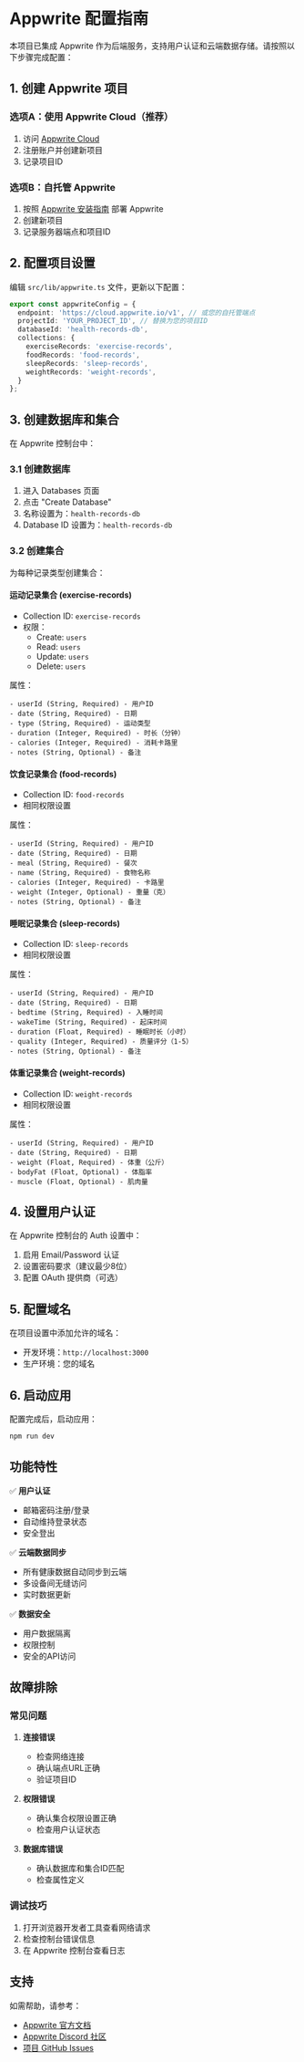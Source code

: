 # Appwrite 配置指南

本项目已集成 Appwrite 作为后端服务，支持用户认证和云端数据存储。请按照以下步骤完成配置：

## 1. 创建 Appwrite 项目

### 选项A：使用 Appwrite Cloud（推荐）
1. 访问 [Appwrite Cloud](https://cloud.appwrite.io/)
2. 注册账户并创建新项目
3. 记录项目ID

### 选项B：自托管 Appwrite
1. 按照 [Appwrite 安装指南](https://appwrite.io/docs/installation) 部署 Appwrite
2. 创建新项目
3. 记录服务器端点和项目ID

## 2. 配置项目设置

编辑 `src/lib/appwrite.ts` 文件，更新以下配置：

```typescript
export const appwriteConfig = {
  endpoint: 'https://cloud.appwrite.io/v1', // 或您的自托管端点
  projectId: 'YOUR_PROJECT_ID', // 替换为您的项目ID
  databaseId: 'health-records-db',
  collections: {
    exerciseRecords: 'exercise-records',
    foodRecords: 'food-records', 
    sleepRecords: 'sleep-records',
    weightRecords: 'weight-records',
  }
};
```

## 3. 创建数据库和集合

在 Appwrite 控制台中：

### 3.1 创建数据库
1. 进入 Databases 页面
2. 点击 "Create Database"
3. 名称设置为：`health-records-db`
4. Database ID 设置为：`health-records-db`

### 3.2 创建集合

为每种记录类型创建集合：

#### 运动记录集合 (exercise-records)
- Collection ID: `exercise-records`
- 权限：
  - Create: `users`
  - Read: `users`
  - Update: `users`
  - Delete: `users`

属性：
```
- userId (String, Required) - 用户ID
- date (String, Required) - 日期
- type (String, Required) - 运动类型
- duration (Integer, Required) - 时长（分钟）
- calories (Integer, Required) - 消耗卡路里
- notes (String, Optional) - 备注
```

#### 饮食记录集合 (food-records)
- Collection ID: `food-records`
- 相同权限设置

属性：
```
- userId (String, Required) - 用户ID
- date (String, Required) - 日期  
- meal (String, Required) - 餐次
- name (String, Required) - 食物名称
- calories (Integer, Required) - 卡路里
- weight (Integer, Optional) - 重量（克）
- notes (String, Optional) - 备注
```

#### 睡眠记录集合 (sleep-records)
- Collection ID: `sleep-records`
- 相同权限设置

属性：
```
- userId (String, Required) - 用户ID
- date (String, Required) - 日期
- bedtime (String, Required) - 入睡时间
- wakeTime (String, Required) - 起床时间
- duration (Float, Required) - 睡眠时长（小时）
- quality (Integer, Required) - 质量评分（1-5）
- notes (String, Optional) - 备注
```

#### 体重记录集合 (weight-records)
- Collection ID: `weight-records`
- 相同权限设置

属性：
```
- userId (String, Required) - 用户ID
- date (String, Required) - 日期
- weight (Float, Required) - 体重（公斤）
- bodyFat (Float, Optional) - 体脂率
- muscle (Float, Optional) - 肌肉量
```

## 4. 设置用户认证

在 Appwrite 控制台的 Auth 设置中：

1. 启用 Email/Password 认证
2. 设置密码要求（建议最少8位）
3. 配置 OAuth 提供商（可选）

## 5. 配置域名

在项目设置中添加允许的域名：
- 开发环境：`http://localhost:3000`
- 生产环境：您的域名

## 6. 启动应用

配置完成后，启动应用：

```bash
npm run dev
```

## 功能特性

✅ **用户认证**
- 邮箱密码注册/登录
- 自动维持登录状态
- 安全登出

✅ **云端数据同步**
- 所有健康数据自动同步到云端
- 多设备间无缝访问
- 实时数据更新

✅ **数据安全**
- 用户数据隔离
- 权限控制
- 安全的API访问

## 故障排除

### 常见问题

1. **连接错误**
   - 检查网络连接
   - 确认端点URL正确
   - 验证项目ID

2. **权限错误**
   - 确认集合权限设置正确
   - 检查用户认证状态

3. **数据库错误**
   - 确认数据库和集合ID匹配
   - 检查属性定义

### 调试技巧

1. 打开浏览器开发者工具查看网络请求
2. 检查控制台错误信息
3. 在 Appwrite 控制台查看日志

## 支持

如需帮助，请参考：
- [Appwrite 官方文档](https://appwrite.io/docs)
- [Appwrite Discord 社区](https://discord.gg/appwrite)
- [项目 GitHub Issues](https://github.com/your-repo/issues) 